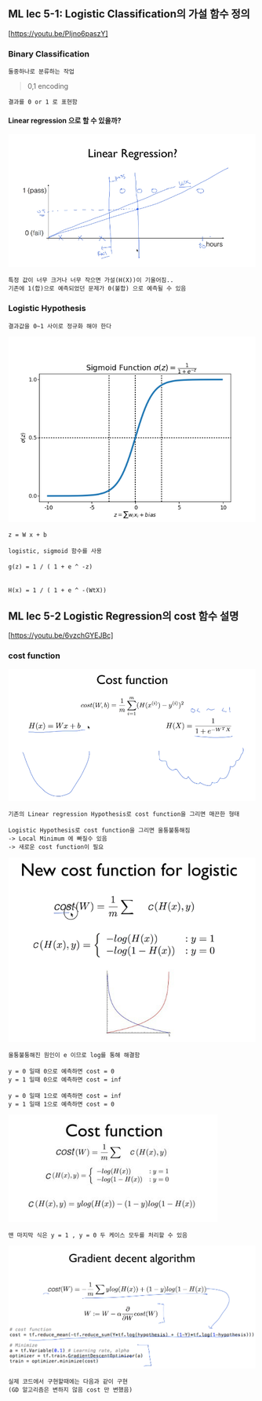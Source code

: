 ## ML lec 5-1: Logistic Classification의 가설 함수 정의
[https://youtu.be/PIjno6paszY]


### Binary Classification
    
    둘중하나로 분류하는 작업
    
> 0,1 encoding

    결과를 0 or 1 로 표현함


#### Linear regression 으로 할 수 있을까?    

![img](img/lec05-01.png)

    특정 값이 너무 크거나 너무 작으면 가설(H(X))이 기울어짐..
    기존에 1(합)으로 예측되었던 문제가 0(불합) 으로 예측될 수 있음

### Logistic Hypothesis

    결과값을 0~1 사이로 정규화 해야 한다


![img](img/lec05-02.png)

    z = W x + b

    logistic, sigmoid 함수를 사용

    g(z) = 1 / ( 1 + e ^ -z)


    H(x) = 1 / ( 1 + e ^ -(WtX))

## ML lec 5-2 Logistic Regression의 cost 함수 설명
[https://youtu.be/6vzchGYEJBc]

### cost function

![img](img/lec05-03.png)

    기존의 Linear regression Hypothesis로 cost function을 그리면 매끈한 형태

    Logistic Hypothesis로 cost function을 그리면 울퉁불퉁해짐
    -> Local Minimum 에 빠질수 있음
    -> 새로운 cost function이 필요
![img](img/lec05-04.png)

    울퉁불퉁해진 원인이 e 이므로 log를 통해 해결함

    y = 0 일때 0으로 예측하면 cost = 0
    y = 1 일때 0으로 예측하면 cost = inf

    y = 0 일때 1으로 예측하면 cost = inf
    y = 1 일때 1으로 예측하면 cost = 0


![img](img/lec05-05.png)

    맨 마지막 식은 y = 1 , y = 0 두 케이스 모두를 처리할 수 있음


![img](img/lec05-06.png)

    실제 코드에서 구현할때에는 다음과 같이 구현
    (GD 알고리즘은 변하지 않음 cost 만 변했음)